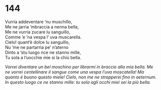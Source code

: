 # 144
  
Vurria addeventare ’nu muschillo,  
Me ne jarria ’mbraccia a nenna bella,  
Me ne vurria zucare lu sanguillo,  
Comme ’e ’na vespa l’ uva muscarella.  
Cielo! quant’è dolce lu sanguillo,  
Nu ’me ne partarria pe’ n’aterno  
Dinto a ’stu luogo nce ne stanno mille,  
Tu sola a l’uocchie mie si la chiù bella.

*Vorrei diventare un bel moschino
per librarmi in braccio alla mia bella.
Me ne vorrei centellinare il sangue
come una vespa l’uva moscatella!
Ma quanto è buono questo miele! Cielo,
non me ne strapperei fino in aeternum.
In questo luogo ce ne stanno mille:
tu sola agli occhi miei sei la più bella.*


